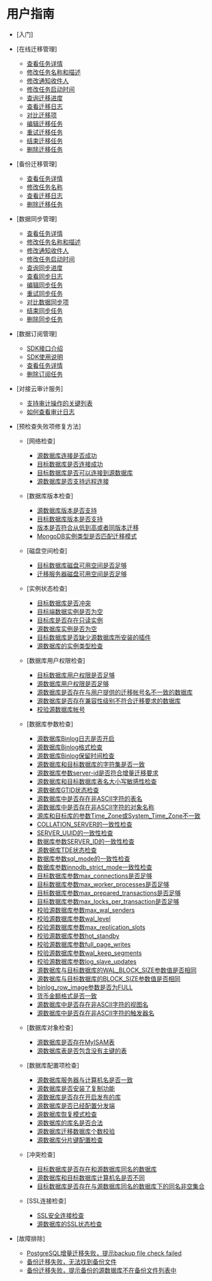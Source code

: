 # 用户指南

-   [入门]
-   [在线迁移管理]
    -   [查看任务详情](查看在线任务详情.md)
    -   [修改任务名称和描述](修改在线任务名称和描述.md)
    -   [修改通知收件人](修改在线迁移通知收件人.md)
    -   [修改任务启动时间](修改在线迁移任务启动时间.md)
    -   [查询迁移进度](查询迁移进度.md)
    -   [查看迁移日志](查看在线迁移日志.md)
    -   [对比迁移项](对比迁移项.md)
    -   [编辑迁移任务](编辑在线迁移任务.md)
    -   [重试迁移任务](重试在线迁移任务.md)
    -   [结束迁移任务](结束在线迁移任务.md)
    -   [删除迁移任务](删除在线迁移任务.md)

-   [备份迁移管理]
    -   [查看任务详情](查看备份任务详情.md)
    -   [修改任务名称](修改备份迁移任务名称.md)
    -   [查看迁移日志](查看备份迁移日志.md)
    -   [删除迁移任务](删除备份迁移任务.md)

-   [数据同步管理]
    -   [查看任务详情](查看同步任务详情.md)
    -   [修改任务名称和描述](修改同步任务名称和描述.md)
    -   [修改通知收件人](修改同步通知收件人.md)
    -   [修改任务启动时间](修改同步任务启动时间.md)
    -   [查询同步进度](查询同步进度.md)
    -   [查看同步日志](查看同步日志.md)
    -   [编辑同步任务](编辑同步任务.md)
    -   [重试同步任务](重试同步任务.md)
    -   [对比数据同步项](对比数据同步项.md)
    -   [结束同步任务](结束同步任务.md)
    -   [删除同步任务](删除同步任务.md)

-   [数据订阅管理]
    -   [SDK接口介绍](SDK接口介绍.md)
    -   [SDK使用说明](SDK使用说明.md)
    -   [查看任务详情](查看订阅任务详情.md)
    -   [删除订阅任务](删除订阅任务.md)

-   [对接云审计服务]
    -   [支持审计操作的关键列表](支持审计操作的关键列表.md)
    -   [如何查看审计日志](如何查看审计日志.md)

-   [预检查失败项修复方法]
    -   [网络检查]
        -   [源数据库连接是否成功](源数据库连接是否成功.md)
        -   [目标数据库是否连接成功](目标数据库是否连接成功.md)
        -   [目标数据库是否可以连接到源数据库](目标数据库是否可以连接到源数据库.md)
        -   [源数据库是否支持远程连接](源数据库是否支持远程连接.md)

    -   [数据库版本检查]
        -   [源数据库版本是否支持](源数据库版本是否支持.md)
        -   [目标数据库版本是否支持](目标数据库版本是否支持.md)
        -   [版本是否符合从低到高或者同版本迁移](版本是否符合从低到高或者同版本迁移.md)
        -   [MongoDB实例类型是否匹配迁移模式](MongoDB实例类型是否匹配迁移模式.md)

    -   [磁盘空间检查]
        -   [目标数据库磁盘可用空间是否足够](目标数据库磁盘可用空间是否足够.md)
        -   [迁移服务器磁盘可用空间是否足够](迁移服务器磁盘可用空间是否足够.md)

    -   [实例状态检查]
        -   [目标数据库是否冲突](目标数据库是否冲突.md)
        -   [目标端数据实例是否为空](目标端数据实例是否为空.md)
        -   [目标库是否存在只读实例](目标库是否存在只读实例.md)
        -   [源数据库实例是否为空](源数据库实例是否为空.md)
        -   [目标数据库是否缺少源数据库所安装的插件](目标数据库是否缺少源数据库所安装的插件.md)
        -   [源数据库的实例类型检查](源数据库的实例类型检查.md)

    -   [数据库用户权限检查]
        -   [目标数据库用户权限是否足够](目标数据库用户权限是否足够.md)
        -   [源数据库用户权限是否足够](源数据库用户权限是否足够.md)
        -   [源数据库是否存在与用户提供的迁移帐号名不一致的数据库](源数据库是否存在与用户提供的迁移帐号名不一致的数据库.md)
        -   [源数据库是否存在兼容性级别不符合迁移要求的数据库](源数据库是否存在兼容性级别不符合迁移要求的数据库.md)
        -   [校验源数据库帐号](校验源数据库帐号.md)

    -   [数据库参数检查]
        -   [源数据库Binlog日志是否开启](源数据库Binlog日志是否开启.md)
        -   [源数据库Binlog格式检查](源数据库Binlog格式检查.md)
        -   [源数据库Binlog保留时间检查](源数据库Binlog保留时间检查.md)
        -   [源数据库和目标数据库的字符集是否一致](源数据库和目标数据库的字符集是否一致.md)
        -   [源数据库参数server-id是否符合增量迁移要求](源数据库参数server-id是否符合增量迁移要求.md)
        -   [源数据库和目标数据库表名大小写敏感性检查](源数据库和目标数据库表名大小写敏感性检查.md)
        -   [源数据库GTID状态检查](源数据库GTID状态检查.md)
        -   [源数据库中是否存在非ASCII字符的表名](源数据库中是否存在非ASCII字符的表名.md)
        -   [源数据库中是否存在非ASCII字符的对象名称](源数据库中是否存在非ASCII字符的对象名称.md)
        -   [源库和目标库的参数Time\_Zone或System\_Time\_Zone不一致](源库和目标库的参数Time_Zone或System_Time_Zone不一致.md)
        -   [COLLATION\_SERVER的一致性检查](COLLATION_SERVER的一致性检查.md)
        -   [SERVER\_UUID的一致性检查](SERVER_UUID的一致性检查.md)
        -   [数据库参数SERVER\_ID的一致性检查](数据库参数SERVER_ID的一致性检查.md)
        -   [源数据库TDE状态检查](源数据库TDE状态检查.md)
        -   [数据库参数sql\_mode的一致性检查](数据库参数sql_mode的一致性检查.md)
        -   [数据库参数innodb\_strict\_mode一致性检查](数据库参数innodb_strict_mode一致性检查.md)
        -   [目标数据库参数max\_connections是否足够](目标数据库参数max_connections是否足够.md)
        -   [目标数据库参数max\_worker\_processes是否足够](目标数据库参数max_worker_processes是否足够.md)
        -   [目标数据库参数max\_prepared\_transactions是否足够](目标数据库参数max_prepared_transactions是否足够.md)
        -   [目标数据库参数max\_locks\_per\_transaction是否足够](目标数据库参数max_locks_per_transaction是否足够.md)
        -   [校验源数据库参数max\_wal\_senders](校验源数据库参数max_wal_senders.md)
        -   [校验源数据库参数wal\_level](校验源数据库参数wal_level.md)
        -   [校验源数据库参数max\_replication\_slots](校验源数据库参数max_replication_slots.md)
        -   [校验源数据库参数hot\_standby](校验源数据库参数hot_standby.md)
        -   [校验源数据库参数full\_page\_writes](校验源数据库参数full_page_writes.md)
        -   [校验源数据库参数wal\_keep\_segments](校验源数据库参数wal_keep_segments.md)
        -   [校验源数据库参数log\_slave\_updates](校验源数据库参数log_slave_updates.md)
        -   [源数据库与目标数据库的WAL\_BLOCK\_SIZE参数值是否相同](源数据库与目标数据库的WAL_BLOCK_SIZE参数值是否相同.md)
        -   [源数据库与目标数据库的BLOCK\_SIZE参数值是否相同](源数据库与目标数据库的BLOCK_SIZE参数值是否相同.md)
        -   [binlog\_row\_image参数是否为FULL](binlog_row_image参数是否为FULL.md)
        -   [货币金额格式是否一致](货币金额格式是否一致.md)
        -   [源数据库中是否存在非ASCII字符的视图名](源数据库中是否存在非ASCII字符的视图名.md)
        -   [源数据库中是否存在非ASCII字符的触发器名](源数据库中是否存在非ASCII字符的触发器名.md)

    -   [数据库对象检查]
        -   [源数据库是否存在MyISAM表](源数据库是否存在MyISAM表.md)
        -   [源数据库表是否包含没有主键的表](源数据库表是否包含没有主键的表.md)

    -   [数据库配置项检查]
        -   [源数据库服务器与计算机名是否一致](源数据库服务器与计算机名是否一致.md)
        -   [源数据库是否安装了复制功能](源数据库是否安装了复制功能.md)
        -   [源数据库是否存在开启发布的库](源数据库是否存在开启发布的库.md)
        -   [源数据库是否已经配置分发端](源数据库是否已经配置分发端.md)
        -   [源数据库恢复模式检查](源数据库恢复模式检查.md)
        -   [源数据库的库名是否合法](源数据库的库名是否合法.md)
        -   [源数据库迁移数据库个数校验](源数据库迁移数据库个数校验.md)
        -   [源数据库分片键配置检查](源数据库分片键配置检查.md)

    -   [冲突检查]
        -   [目标数据库是否存在和源数据库同名的数据库](目标数据库是否存在和源数据库同名的数据库.md)
        -   [源数据库和目标数据库计算机名是否不同](源数据库和目标数据库计算机名是否不同.md)
        -   [目标数据库是否存在与源数据库同名的数据库下的同名非空集合](目标数据库是否存在与源数据库同名的数据库下的同名非空集合.md)

    -   [SSL连接检查]
        -   [SSL安全连接检查](SSL安全连接检查.md)
        -   [源数据库的SSL状态检查](源数据库的SSL状态检查.md)


-   [故障排除]
    -   [PostgreSQL增量迁移失败，提示backup file check failed](PostgreSQL增量迁移失败-提示backup-file-check-failed.md)
    -   [备份迁移失败，无法找到备份文件](备份迁移失败-无法找到备份文件.md)
    -   [备份迁移失败，提示备份的源数据库不在备份文件列表中](备份迁移失败-提示备份的源数据库不在备份文件列表中.md)

